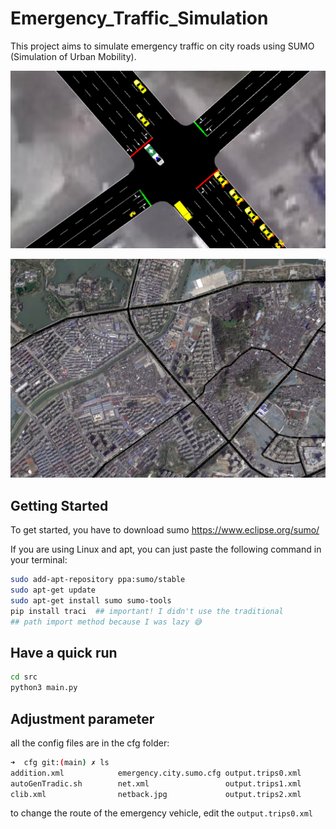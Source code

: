 # Emergency_Traffic_Simulation

This project aims to simulate emergency traffic on city roads using SUMO (Simulation of Urban Mobility).

![Screen Shot 2023-03-18 at 10.43.53](assets/Screen%20Shot%202023-03-18%20at%2010.43.53.jpg)



![Screen Shot 2023-03-18 at 10.42.17](assets/Screen%20Shot%202023-03-18%20at%2010.42.17.jpg)

## Getting Started

To get started, you have to download sumo https://www.eclipse.org/sumo/

If you are using Linux and apt, you can just paste the following command in your terminal:

```bash
sudo add-apt-repository ppa:sumo/stable 
sudo apt-get update
sudo apt-get install sumo sumo-tools
pip install traci  ## important! I didn't use the traditional 
## path import method because I was lazy 😅
```

## Have a quick run

```bash
cd src
python3 main.py
```

## Adjustment parameter

all the config files are in the cfg folder:

```bash
➜  cfg git:(main) ✗ ls
addition.xml            emergency.city.sumo.cfg output.trips0.xml       output.trips3.xml
autoGenTradic.sh        net.xml                 output.trips1.xml       trips.trips.xml
clib.xml                netback.jpg             output.trips2.xml
```

to change the route of the emergency vehicle, edit the `output.trips0.xml`
